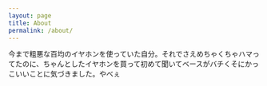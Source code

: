 ```yaml
---
layout: page
title: About
permalink: /about/
---
```

今まで粗悪な百均のイヤホンを使っていた自分。それでさえめちゃくちゃハマってたのに、ちゃんとしたイヤホンを買って初めて聞いてベースがバチくそにかっこいいことに気づきました。やべぇ  
